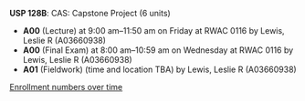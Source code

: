 **USP 128B**: CAS: Capstone Project (6 units)

- **A00** (Lecture) at 9:00 am–11:50 am on Friday at RWAC 0116 by Lewis, Leslie R (A03660938)
- **A00** (Final Exam) at 8:00 am–10:59 am on Wednesday at RWAC 0116 by Lewis, Leslie R (A03660938)
- **A01** (Fieldwork) (time and location TBA) by Lewis, Leslie R (A03660938)

[Enrollment numbers over time](./USP128B.tsv)
